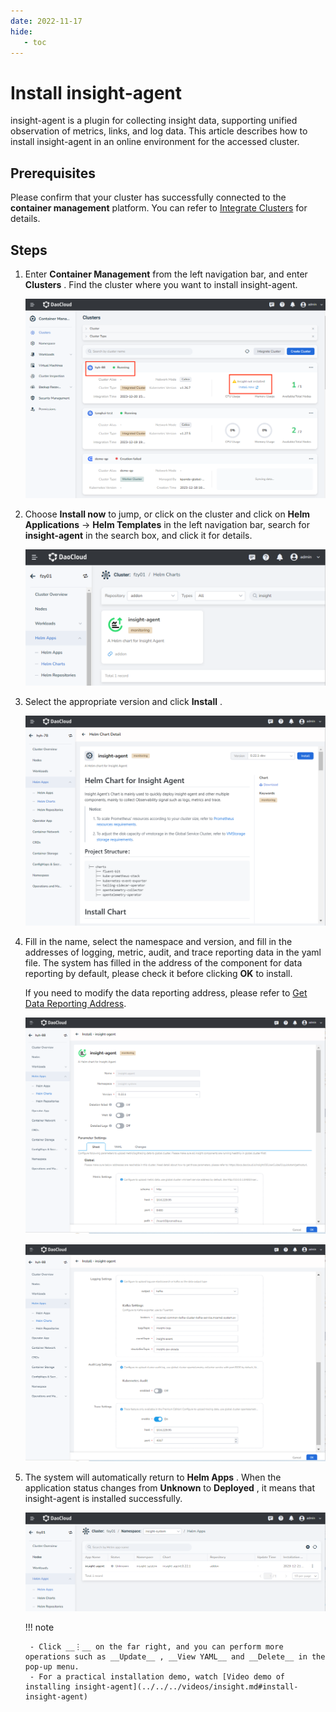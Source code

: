 ```yaml
---
date: 2022-11-17
hide:
   - toc
---
```


# Install insight-agent

insight-agent is a plugin for collecting insight data, supporting unified observation of metrics, links, and log data. This article describes how to install insight-agent in an online environment for the accessed cluster.

## Prerequisites

Please confirm that your cluster has successfully connected to the __container management__ platform. You can refer to [Integrate Clusters](../../../kpanda/user-guide/clusters/integrate-cluster.md) for details.

## Steps

1. Enter __Container Management__ from the left navigation bar, and enter __Clusters__ . Find the cluster where you want to install insight-agent.

    ![Find Cluster](../images/insight-agent01.png)

1. Choose __Install now__ to jump, or click on the cluster and click on __Helm Applications__ -> __Helm Templates__ in the left navigation bar, search for __insight-agent__ in the search box, and click it for details.

    ![Search insight-agent](../images/insight-agent02.png)

1. Select the appropriate version and click __Install__ .

    ![Install](../images/insight-agent03.png)

1. Fill in the name, select the namespace and version, and fill in the addresses of logging, metric, audit, and trace reporting data in the yaml file. The system has filled in the address of the component for data reporting by default, please check it before clicking __OK__ to install.

    If you need to modify the data reporting address, please refer to [Get Data Reporting Address](./gethosturl.md).

    ![Sheet Fill1](../images/insight-agent04-1.png)

    ![Sheet Fill2](../images/insight-agent04-2.png)

1. The system will automatically return to __Helm Apps__ . When the application status changes from __Unknown__ to __Deployed__ , it means that insight-agent is installed successfully.

    ![Finish Page](../images/insight-agent05.png)

    !!! note

        - Click __⋮__ on the far right, and you can perform more operations such as __Update__ , __View YAML__ and __Delete__ in the pop-up menu.
        - For a practical installation demo, watch [Video demo of installing insight-agent](../../../videos/insight.md#install-insight-agent)
